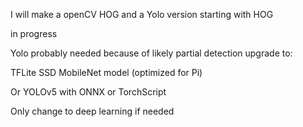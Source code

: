 I will make a openCV HOG and a Yolo version starting with HOG

in progress

Yolo probably needed because of likely partial detection
 upgrade to:

  TFLite SSD MobileNet model (optimized for Pi)
  
  Or YOLOv5 with ONNX or TorchScript

Only change to deep learning if needed
